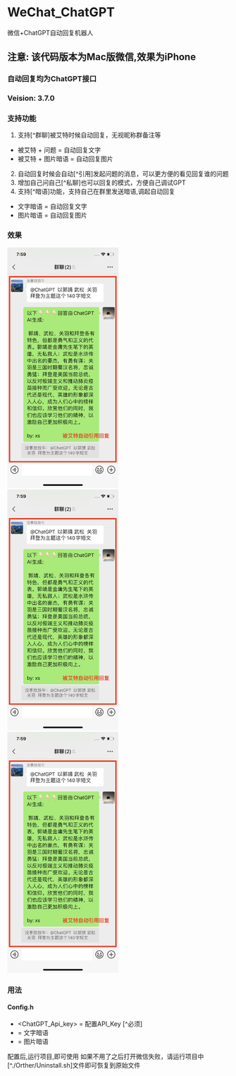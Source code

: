 # WeChat_ChatGPT
微信+ChatGPT自动回复机器人


## 注意: 该代码版本为Mac版微信,效果为iPhone
### 自动回复均为ChatGPT接口
### Veision:  3.7.0

### 支持功能
1. 支持[^群聊]被艾特时候自动回复，无视昵称群备注等
  - 被艾特 + 问题 = 自动回复文字
  - 被艾特 + 图片暗语 = 自动回复图片
2. 自动回复时候会自动[^引用]发起问题的消息，可以更方便的看见回复谁的问题
3. 增加自己问自己[^私聊]也可以回复的模式，方便自己调试GPT
4. 支持[^暗语]功能，支持自己在群里发送暗语,调起自动回复  
  - 文字暗语 = 自动回复文字
  - 图片暗语 = 自动回复图片

### 效果
<img src="https://github.com/xsmvp/WeChat_ChatGPT/blob/main/Other/Images/IMG_0002.PNG" width="50%"/>
<img src="https://github.com/xsmvp/WeChat_ChatGPT/blob/main/Other/Images/IMG_0002.PNG" width="50%"/>
<img src="https://github.com/xsmvp/WeChat_ChatGPT/blob/main/Other/Images/IMG_0002.PNG" width="50%"/>


### 用法

#### Config.h
  - <ChatGPT_Api_key> = 配置API_Key [^必须]
  - <codeWords> = 文字暗语
  - <pictureCodeWords> = 图片暗语

配置后,运行项目,即可使用
如果不用了之后打开微信失败，请运行项目中[^./Orther/Uninstall.sh]文件即可恢复到原始文件
  
